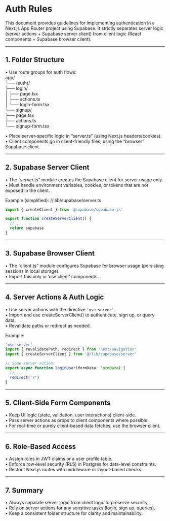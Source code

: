 # Auth Rules

This document provides guidelines for implementing authentication in a Next.js App Router project using Supabase. It strictly separates server logic (server actions + Supabase server client) from client logic (React components + Supabase browser client).

---

## 1. Folder Structure

• Use route groups for auth flows:  
  app/  
  └── (auth)/  
      ├── login/  
      │   ├── page.tsx  
      │   ├── actions.ts  
      │   └── login-form.tsx  
      └── signup/  
          ├── page.tsx  
          ├── actions.ts  
          └── signup-form.tsx  

• Place server-specific logic in “server.ts” (using Next.js headers/cookies).  
• Client components go in client-friendly files, using the “browser” Supabase client.

---

## 2. Supabase Server Client

• The “server.ts” module creates the Supabase client for server usage only.  
• Must handle environment variables, cookies, or tokens that are not exposed in the client.

Example (simplified):
// lib/supabase/server.ts
```ts
import { createClient } from '@supabase/supabase-js'

export function createServerClient() {
  // ...
  return supabase
}
```

---

## 3. Supabase Browser Client

• The “client.ts” module configures Supabase for browser usage (persisting sessions in local storage).  
• Import this only in ‘use client’ components.

---

## 4. Server Actions & Auth Logic

• Use server actions with the directive `'use server'`.  
• Import and use createServerClient() to authenticate, sign up, or query data.  
• Revalidate paths or redirect as needed.

Example:
```ts
'use server'
import { revalidatePath, redirect } from 'next/navigation'
import { createServerClient } from '@/lib/supabase/server'

// Some server action:
export async function loginUser(formData: FormData) {
  // ...
  redirect('/')
}
```

---

## 5. Client-Side Form Components

• Keep UI logic (state, validation, user interactions) client-side.  
• Pass server actions as props to client components where possible.  
• For real-time or purely client-based data fetches, use the browser client.

---

## 6. Role-Based Access

• Assign roles in JWT claims or a user profile table.  
• Enforce row-level security (RLS) in Postgres for data-level constraints.  
• Restrict Next.js routes with middleware or layout-based checks.

---

## 7. Summary

• Always separate server logic from client logic to preserve security.  
• Rely on server actions for any sensitive tasks (login, sign up, queries).  
• Keep a consistent folder structure for clarity and maintainability.